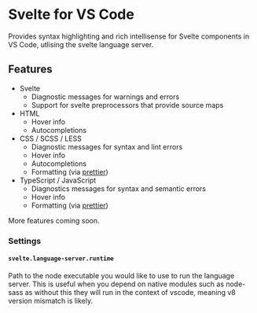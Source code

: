 # Svelte for VS Code

Provides syntax highlighting and rich intellisense for Svelte components in VS Code, utlising the svelte language server.

## Features

*   Svelte
    *   Diagnostic messages for warnings and errors
    *   Support for svelte preprocessors that provide source maps
*   HTML
    *   Hover info
    *   Autocompletions
*   CSS / SCSS / LESS
    *   Diagnostic messages for syntax and lint errors
    *   Hover info
    *   Autocompletions
    *   Formatting (via [prettier](https://github.com/prettier/prettier))
*   TypeScript / JavaScript
    *   Diagnostics messages for syntax and semantic errors
    *   Hover info
    *   Formatting (via [prettier](https://github.com/prettier/prettier))

More features coming soon.

### Settings

#### `svelte.language-server.runtime`

Path to the node executable you would like to use to run the language server.
This is useful when you depend on native modules such as node-sass as without
this they will run in the context of vscode, meaning v8 version mismatch is likely.

